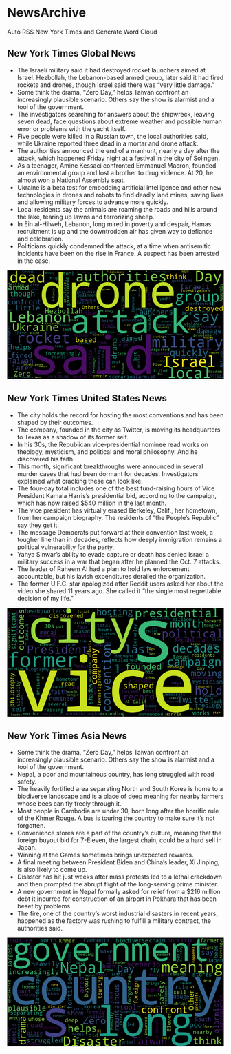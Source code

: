 # NewsArchive
Auto RSS New York Times and Generate Word Cloud

## New York Times Global News
* The Israeli military said it had destroyed rocket launchers aimed at Israel. Hezbollah, the Lebanon-based armed group, later said it had fired rockets and drones, though Israel said there was “very little damage.”
* Some think the drama, “Zero Day,” helps Taiwan confront an increasingly plausible scenario. Others say the show is alarmist and a tool of the government.
* The investigators searching for answers about the shipwreck, leaving seven dead, face questions about extreme weather and possible human error or problems with the yacht itself.
* Five people were killed in a Russian town, the local authorities said, while Ukraine reported three dead in a mortar and drone attack.
* The authorities announced the end of a manhunt, nearly a day after the attack, which happened Friday night at a festival in the city of Solingen.
* As a teenager, Amine Kessaci confronted Emmanuel Macron, founded an environmental group and lost a brother to drug violence. At 20, he almost won a National Assembly seat.
* Ukraine is a beta test for embedding artificial intelligence and other new technologies in drones and robots to find deadly land mines, saving lives and allowing military forces to advance more quickly.
* Local residents say the animals are roaming the roads and hills around the lake, tearing up lawns and terrorizing sheep.
* In Ein al-Hilweh, Lebanon, long mired in poverty and despair, Hamas recruitment is up and the downtrodden air has given way to defiance and celebration.
* Politicians quickly condemned the attack, at a time when antisemitic incidents have been on the rise in France. A suspect has been arrested in the case.

![Global](./global.png)
## New York Times United States News
* The city holds the record for hosting the most conventions and has been shaped by their outcomes.
* The company, founded in the city as Twitter, is moving its headquarters to Texas as a shadow of its former self.
* In his 30s, the Republican vice-presidential nominee read works on theology, mysticism, and political and moral philosophy. And he discovered his faith.
* This month, significant breakthroughs were announced in several murder cases that had been dormant for decades. Investigators explained what cracking these can look like.
* The four-day total includes one of the best fund-raising hours of Vice President Kamala Harris’s presidential bid, according to the campaign, which has now raised $540 million in the last month.
* The vice president has virtually erased Berkeley, Calif., her hometown, from her campaign biography. The residents of “the People’s Republic” say they get it.
* The message Democrats put forward at their convention last week, a tougher line than in decades, reflects how deeply immigration remains a political vulnerability for the party.
* Yahya Sinwar’s ability to evade capture or death has denied Israel a military success in a war that began after he planned the Oct. 7 attacks.
* The leader of Raheem AI had a plan to hold law enforcement accountable, but his lavish expenditures derailed the organization.
* The former U.F.C. star apologized after Reddit users asked her about the video she shared 11 years ago. She called it “the single most regrettable decision of my life.”

![US](./usnews.png)
## New York Times Asia News
* Some think the drama, “Zero Day,” helps Taiwan confront an increasingly plausible scenario. Others say the show is alarmist and a tool of the government.
* Nepal, a poor and mountainous country, has long struggled with road safety.
* The heavily fortified area separating North and South Korea is home to a biodiverse landscape and is a place of deep meaning for nearby farmers whose bees can fly freely through it.
* Most people in Cambodia are under 30, born long after the horrific rule of the Khmer Rouge. A bus is touring the country to make sure it’s not forgotten.
* Convenience stores are a part of the country’s culture, meaning that the foreign buyout bid for 7-Eleven, the largest chain, could be a hard sell in Japan.
* Winning at the Games sometimes brings unexpected rewards.
* A final meeting between President Biden and China’s leader, Xi Jinping, is also likely to come up.
* Disaster has hit just weeks after mass protests led to a lethal crackdown and then prompted the abrupt flight of the long-serving prime minister.
* A new government in Nepal formally asked for relief from a $216 million debt it incurred for construction of an airport in Pokhara that has been beset by problems.
* The fire, one of the country’s worst industrial disasters in recent years, happened as the factory was rushing to fulfill a military contract, the authorities said.

![Asian](./asian.png)
